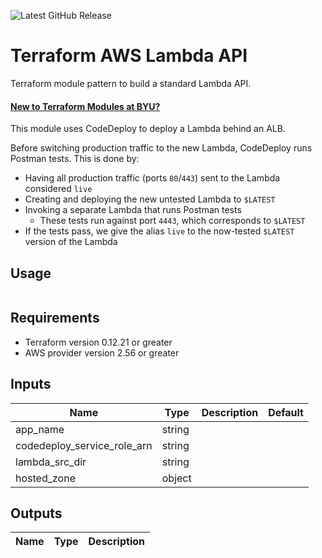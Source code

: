 ![Latest GitHub Release](https://img.shields.io/github/v/release/byu-oit/terraform-aws-lambda-api?sort=semver)

# Terraform AWS Lambda API
Terraform module pattern to build a standard Lambda API.

#### [New to Terraform Modules at BYU?](https://github.com/byu-oit/terraform-documentation)

This module uses CodeDeploy to deploy a Lambda behind an ALB.

Before switching production traffic to the new Lambda, CodeDeploy runs Postman tests.
This is done by:
 * Having all production traffic (ports `80`/`443`) sent to the Lambda considered `live`
 * Creating and deploying the new untested Lambda to `$LATEST`
 * Invoking a separate Lambda that runs Postman tests
   - These tests run against port `4443`, which corresponds to `$LATEST`
 * If the tests pass, we give the alias `live` to the now-tested `$LATEST` version of the Lambda

## Usage
```hcl
```

## Requirements
* Terraform version 0.12.21 or greater
* AWS provider version 2.56 or greater

## Inputs
| Name | Type  | Description | Default |
| --- | --- | --- | --- |
| app_name | string | | |
| codedeploy_service_role_arn | string | | |
| lambda_src_dir | string | | |
| hosted_zone | object | | |

## Outputs
| Name | Type | Description |
| ---  | ---  | --- |
